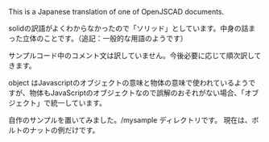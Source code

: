 This is a Japanese translation of one of OpenJSCAD documents.

solidの訳語がよくわからなかったので「ソリッド」としています。中身の詰まった立体のことです。（追記：一般的な用語のようです）

サンプルコード中のコメント文は訳していません。今後必要に応じて順次訳してきます。

object はJavascriptのオブジェクトの意味と物体の意味で使われているようですが、物体もJavaScriptのオブジェクトなので誤解のおそれがない場合、「オブジェクト」で統一しています。

自作のサンプルを置いてみました。/mysample ディレクトリです。
現在は、ボルトのナットの例だけです。


